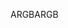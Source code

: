 <span data-ttu-id="d2d67-101">ARGB</span><span class="sxs-lookup"><span data-stu-id="d2d67-101">ARGB</span></span>